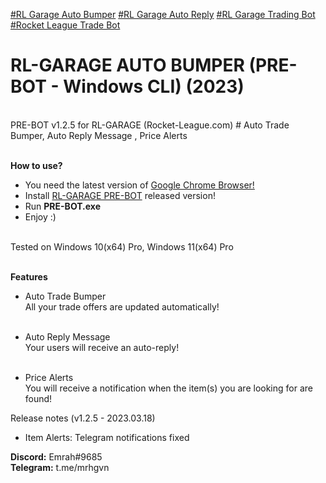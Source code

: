 <a href="https://github.com/mrhgvn/RL-GARAGE-PRE-BOT/">#RL Garage Auto Bumper</a> <a href="https://github.com/mrhgvn/RL-GARAGE-PRE-BOT/">#RL Garage Auto Reply</a> <a href="https://github.com/mrhgvn/RL-GARAGE-PRE-BOT/">#RL Garage Trading Bot</a> <a href="https://github.com/mrhgvn/RL-GARAGE-PRE-BOT/">#Rocket League Trade Bot</a>
<h1>RL-GARAGE AUTO BUMPER (PRE-BOT - Windows CLI) (2023)</h1> <br>
PRE-BOT v1.2.5 for RL-GARAGE (Rocket-League.com) # Auto Trade Bumper, Auto Reply Message , Price Alerts <br> <br>

<b>How to use?</b> <br>
- You need the latest version of <a href="https://www.google.com/chrome" target="_blank">Google Chrome Browser!</a> <br>
- Install <a href="https://github.com/mrhgvn/RL-GARAGE-PRE-BOT/releases">RL-GARAGE PRE-BOT</a> released version! <br>
- Run <b>PRE-BOT.exe</b> <br>
- Enjoy :) <br> <br>

Tested on Windows 10(x64) Pro, Windows 11(x64) Pro <br> <br>

<b>Features</b> <br>
- Auto Trade Bumper <br>
All your trade offers are updated automatically! <br> <br>

- Auto Reply Message <br>
Your users will receive an auto-reply! <br> <br>

- Price Alerts <br> 
You will receive a notification when the item(s) you are looking for are found! <br>

Release notes (v1.2.5 - 2023.03.18) <br>
 - Item Alerts: Telegram notifications fixed

<b>Discord:</b> Emrah#9685 <br>
<b>Telegram:</b> t.me/mrhgvn
